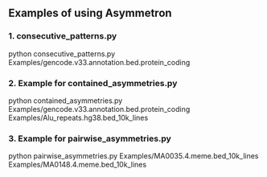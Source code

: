 ## Examples of using Asymmetron


### 1. consecutive_patterns.py
python consecutive_patterns.py Examples/gencode.v33.annotation.bed.protein_coding

### 2. Example for contained_asymmetries.py
python contained_asymmetries.py Examples/gencode.v33.annotation.bed.protein_coding Examples/Alu_repeats.hg38.bed_10k_lines 

### 3. Example for pairwise_asymmetries.py
python pairwise_asymmetries.py Examples/MA0035.4.meme.bed_10k_lines  Examples/MA0148.4.meme.bed_10k_lines  
